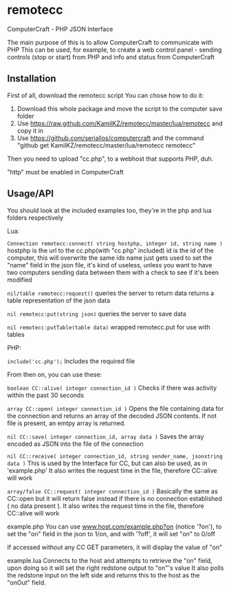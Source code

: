 remotecc
========

ComputerCraft - PHP JSON Interface

The main purpose of this is to allow ComputerCraft to communicate with PHP
This can be used, for example, to create a web control panel - sending controls (stop or start) from PHP and info and status from ComputerCraft


Installation
------------
First of all, download the remotecc script
You can chose how to do it:

1. Download this whole package and move the script to the computer save folder
2. Use https://raw.github.com/KamilKZ/remotecc/master/lua/remotecc and copy it in
3. Use https://github.com/seriallos/computercraft and the command "github get KamilKZ/remotecc/master/lua/remotecc remotecc"

Then you need to upload "cc.php", to a webhost that supports PHP, duh.

"http" must be enabled in ComputerCraft

Usage/API
---------

You should look at the included examples too, they're in the php and lua folders respectively

Lua:

`Connection remotecc:connect( string hostphp, integer id, string name ) `
hostphp is the url to the cc.php(with "cc.php" included)
id is the id of the computer, this will overwrite the same ids
name just gets used to set the "name" field in the json file, it's kind of useless, unless you want to have two computers sending data between them with a check to see if it's been modified
	
`nil/table remotecc:request()`
queries the server to return data
returns a table representation of the json data
	
`nil remotecc:put(string json)`
queries the server to save data
	
`nil remotecc:putTable(table data)`
wrapped remotecc.put for use with tables
		
PHP:

`include('cc.php');`
Includes the required file

From then on, you can use these:
	
`boolean CC::alive( integer connection_id )`
Checks if there was activity within the past 30 seconds
	
`array CC::open( integer connection_id )`
Opens the file containing data for the connection and returns an array of the decoded JSON contents.
If not file is present, an emtpy array is returned.
	
`nil CC::save( integer connection_id, array data )`
Saves the array encoded as JSON into the file of the connection
	
`nil CC::receive( integer connection_id, string sender_name, jsonstring data )`
This is used by the Interface for CC, but can also be used, as in 'example.php'
It also writes the request time in the file, therefore CC::alive will work
	
`array/false CC::request( integer connection_id )`
Basically the same as CC::open but it will return false instead if there is no connection established ( no data present ).
It also writes the request time in the file, therefore CC::alive will work
		
example.php
You can use www.host.com/example.php?on (notice '?on'), to set the "on" field in the json to 1/on, and with '?off', it will set "on" to 0/off

If accessed without any CC GET parameters, it will display the value of "on"
	
example.lua
Connects to the host and attempts to retrieve the "on" field, upon doing so it will set the right redstone output to "on"'s value
It also polls the redstone input on the left side and returns this to the host as the "onOut" field.
